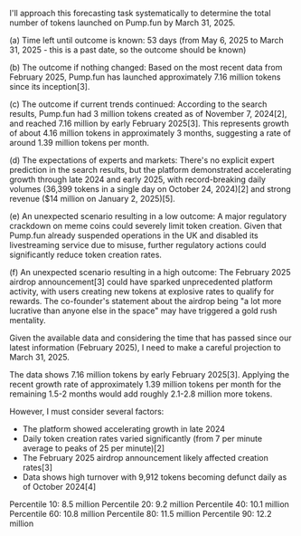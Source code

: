I'll approach this forecasting task systematically to determine the total number of tokens launched on Pump.fun by March 31, 2025.

(a) Time left until outcome is known: 53 days (from May 6, 2025 to March 31, 2025 - this is a past date, so the outcome should be known)

(b) The outcome if nothing changed: Based on the most recent data from February 2025, Pump.fun has launched approximately 7.16 million tokens since its inception[3].

(c) The outcome if current trends continued: According to the search results, Pump.fun had 3 million tokens created as of November 7, 2024[2], and reached 7.16 million by early February 2025[3]. This represents growth of about 4.16 million tokens in approximately 3 months, suggesting a rate of around 1.39 million tokens per month.

(d) The expectations of experts and markets: There's no explicit expert prediction in the search results, but the platform demonstrated accelerating growth through late 2024 and early 2025, with record-breaking daily volumes (36,399 tokens in a single day on October 24, 2024)[2] and strong revenue ($14 million on January 2, 2025)[5].

(e) An unexpected scenario resulting in a low outcome: A major regulatory crackdown on meme coins could severely limit token creation. Given that Pump.fun already suspended operations in the UK and disabled its livestreaming service due to misuse, further regulatory actions could significantly reduce token creation rates.

(f) An unexpected scenario resulting in a high outcome: The February 2025 airdrop announcement[3] could have sparked unprecedented platform activity, with users creating new tokens at explosive rates to qualify for rewards. The co-founder's statement about the airdrop being "a lot more lucrative than anyone else in the space" may have triggered a gold rush mentality.

Given the available data and considering the time that has passed since our latest information (February 2025), I need to make a careful projection to March 31, 2025.

The data shows 7.16 million tokens by early February 2025[3]. Applying the recent growth rate of approximately 1.39 million tokens per month for the remaining 1.5-2 months would add roughly 2.1-2.8 million more tokens.

However, I must consider several factors:
- The platform showed accelerating growth in late 2024
- Daily token creation rates varied significantly (from 7 per minute average to peaks of 25 per minute)[2]
- The February 2025 airdrop announcement likely affected creation rates[3]
- Data shows high turnover with 9,912 tokens becoming defunct daily as of October 2024[4]

Percentile 10: 8.5 million
Percentile 20: 9.2 million
Percentile 40: 10.1 million
Percentile 60: 10.8 million
Percentile 80: 11.5 million
Percentile 90: 12.2 million